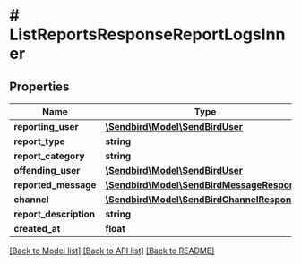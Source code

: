 # # ListReportsResponseReportLogsInner

## Properties

Name | Type | Description | Notes
------------ | ------------- | ------------- | -------------
**reporting_user** | [**\Sendbird\Model\SendBirdUser**](SendBirdUser.md) |  | [optional]
**report_type** | **string** |  | [optional]
**report_category** | **string** |  | [optional]
**offending_user** | [**\Sendbird\Model\SendBirdUser**](SendBirdUser.md) |  | [optional]
**reported_message** | [**\Sendbird\Model\SendBirdMessageResponse**](SendBirdMessageResponse.md) |  | [optional]
**channel** | [**\Sendbird\Model\SendBirdChannelResponse**](SendBirdChannelResponse.md) |  | [optional]
**report_description** | **string** |  | [optional]
**created_at** | **float** |  | [optional]

[[Back to Model list]](../../README.md#models) [[Back to API list]](../../README.md#endpoints) [[Back to README]](../../README.md)
